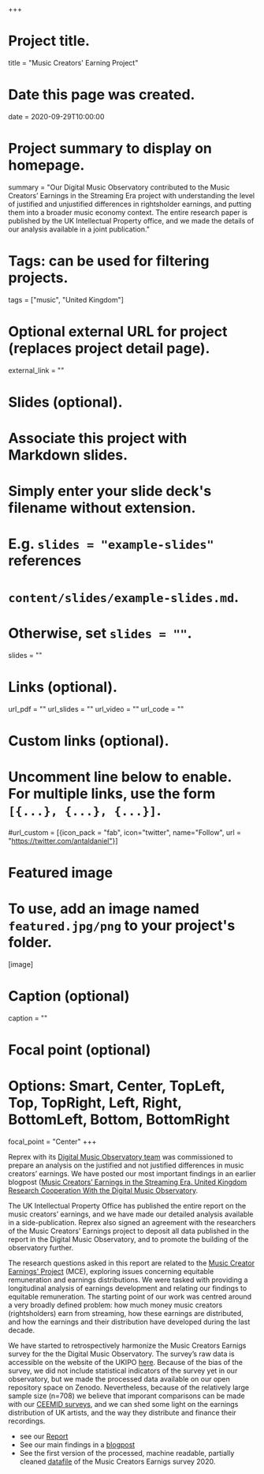 +++
# Project title.
title = "Music Creators' Earning Project"

# Date this page was created.
date = 2020-09-29T10:00:00

# Project summary to display on homepage.
summary = "Our Digital Music Observatory contributed to the Music Creators’ Earnings in the Streaming Era project with understanding the level of justified and unjustified differences in rightsholder earnings, and putting them into a broader music economy context. The entire research paper is published by the UK Intellectual Property office, and we made the details of our analysis available in a joint publication."

# Tags: can be used for filtering projects.
tags = ["music", "United Kingdom"]

# Optional external URL for project (replaces project detail page).
external_link = ""

# Slides (optional).
#   Associate this project with Markdown slides.
#   Simply enter your slide deck's filename without extension.
#   E.g. `slides = "example-slides"` references 
#   `content/slides/example-slides.md`.
#   Otherwise, set `slides = ""`.
slides = ""

# Links (optional).
url_pdf = ""
url_slides = ""
url_video = ""
url_code = ""

# Custom links (optional).
#   Uncomment line below to enable. For multiple links, use the form `[{...}, {...}, {...}]`.
#url_custom = [{icon_pack = "fab", icon="twitter", name="Follow", url = "https://twitter.com/antaldaniel"}]

# Featured image
# To use, add an image named `featured.jpg/png` to your project's folder. 
[image]
  # Caption (optional)
  caption = ""
  
  # Focal point (optional)
  # Options: Smart, Center, TopLeft, Top, TopRight, Left, Right, BottomLeft, Bottom, BottomRight
  focal_point = "Center"
+++

Reprex with its [Digital Music Observatory team](https://music.dataobservatory.eu/) was commissioned to prepare an analysis on the justified and not justified differences in music creators’ earnings.  We have posted our most important findings in an earlier blogpost ([Music Creators’ Earnings in the Streaming Era. United Kingdom Research Cooperation With the Digital Music Observatory](https://music.dataobservatory.eu/post/2021-06-18-mce/).

The UK Intellectual Property Office has published the entire report on the music creators’ earnings, and we have made our detailed analysis available in a side-publication. Reprex also signed an agreement with the researchers of the Music Creators’ Earnings project to deposit all data published in the report in the Digital Music Observatory, and to promote the building of the observatory further.

The research questions asked in this report are related to the [Music Creator Earnings' Project](https://www.gov.uk/government/publications/music-creators-earnings-in-the-digital-era) (MCE), exploring issues concerning equitable remuneration and earnings distributions. We were tasked with providing a longitudinal analysis of earnings development and relating our findings to equitable remuneration. The starting point of our work was centred around a very broadly defined problem: how much money music creators (rightsholders) earn from streaming, how these earnings are distributed, and how the earnings and their distribution have developed during the last decade.

We have started to retrospectively harmonize the Music Creators Earnigs survey for the the Digital Music Observatory. The survey’s raw data is accessible on the website of the UKIPO [here](https://www.gov.uk/government/publications/music-creators-earnings-in-the-digital-era).
Because of the bias of the survey, we did not include statistical indicators of the survey yet in our observatory, but we made the processed data available on our open repository space on Zenodo.
Nevertheless, because of the relatively large sample size (n=708) we believe that imporant comparisons can be made with our [CEEMID surveys](https://reprex.nl/project/ceemid/), and we can shed some light on the earnings distribution of UK artists, and the way they distribute and finance their recordings.

* see our [Report](https://reprex.nl/publication/mce_empirical_streaming_2021/)
* See our main findings in a [blogpost](https://music.dataobservatory.eu/post/2021-06-18-mce/)
* See the first version of the processed, machine readable, partially cleaned [datafile](https://zenodo.org/record/5615530#.YXvMGJ5BzIU) of the Music Creators Earnigs survey 2020.

